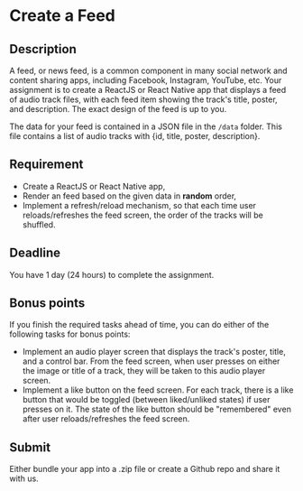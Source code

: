 # Create a Feed
## Description
A feed, or news feed, is a common component in many social network and content sharing apps, including Facebook, Instagram, YouTube, etc. Your assignment is to create a ReactJS or React Native app that displays a feed of audio track files, with each feed item showing the track's title, poster, and description. The exact design of the feed is up to you.

The data for your feed is contained in a JSON file in the `/data` folder. This file contains a list of audio tracks with {id, title, poster, description}.

## Requirement
* Create a ReactJS or React Native app,
* Render an feed based on the given data in **random** order,
* Implement a refresh/reload mechanism, so that each time user reloads/refreshes the feed screen, the order of the tracks will be shuffled.

## Deadline
You have 1 day (24 hours) to complete the assignment.

## Bonus points
If you finish the required tasks ahead of time, you can do either of the following tasks for bonus points:
* Implement an audio player screen that displays the track's poster, title, and a control bar. From the feed screen, when user presses on either the image or title of a track, they will be taken to this audio player screen.
* Implement a like button on the feed screen. For each track, there is a like button that would be toggled (between liked/unliked states) if user presses on it. The state of the like button should be "remembered" even after user reloads/refreshes the feed screen. 

## Submit
Either bundle your app into a .zip file or create a Github repo and share it with us.
